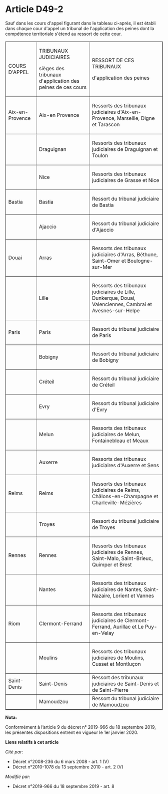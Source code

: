 # Article D49-2

Sauf dans les cours d'appel figurant dans le tableau ci-après, il est établi dans chaque cour d'appel un tribunal de
l'application des peines dont la compétence territoriale s'étend au ressort de cette cour.

<table cellpadding="0" cellspacing="0" border="1" align="center">
    <tbody>
      <tr>
        <td>

COURS D'APPEL

</td>
        <td>

TRIBUNAUX JUDICIAIRES

sièges des tribunaux d'application des peines de ces cours

</td>
        <td>

RESSORT DE CES TRIBUNAUX

d'application des peines

</td>
      </tr>
      <tr>
        <td>

Aix-en-Provence

</td>
        <td>

Aix-en Provence

</td>
        <td>

Ressorts des tribunaux judiciaires d'Aix-en-Provence, Marseille, Digne et Tarascon

</td>
      </tr>
      <tr>
        <td>
        </td><td>

Draguignan

</td>
        <td>

Ressorts des tribunaux judiciaires de Draguignan et Toulon

</td>
      </tr>
      <tr>
        <td>
        </td><td>

Nice

</td>
        <td>

Ressorts des tribunaux judiciaires de Grasse et Nice

</td>
      </tr>
      <tr>
        <td>

Bastia

</td>
        <td>

Bastia

</td>
        <td>

Ressort du tribunal judiciaire de Bastia

</td>
      </tr>
      <tr>
        <td>
        </td><td>

Ajaccio

</td>
        <td>

Ressort du tribunal judiciaire d'Ajaccio

</td>
      </tr>
      <tr>
        <td>

Douai

</td>
        <td>

Arras

</td>
        <td>

Ressorts des tribunaux judiciaires d'Arras, Béthune, Saint-Omer et Boulogne-sur-Mer

</td>
      </tr>
      <tr>
        <td>
        </td><td>

Lille

</td>
        <td>

Ressorts des tribunaux judiciaires de Lille, Dunkerque, Douai, Valenciennes, Cambrai et Avesnes-sur-Helpe

</td>
      </tr>
      <tr>
        <td>

Paris

</td>
        <td>

Paris

</td>
        <td>

Ressort du tribunal judiciaire de Paris

</td>
      </tr>
      <tr>
        <td>
        </td><td>

Bobigny

</td>
        <td>

Ressort du tribunal judiciaire de Bobigny

</td>
      </tr>
      <tr>
        <td>
        </td><td>

Créteil

</td>
        <td>

Ressort du tribunal judiciaire de Créteil

</td>
      </tr>
      <tr>
        <td>
        </td><td>

Evry

</td>
        <td>

Ressort du tribunal judiciaire d'Evry

</td>
      </tr>
      <tr>
        <td>
        </td><td>

Melun

</td>
        <td>

Ressorts des tribunaux judiciaires de Melun, Fontainebleau et Meaux

</td>
      </tr>
      <tr>
        <td>
        </td><td>

Auxerre

</td>
        <td>

Ressorts des tribunaux judiciaires d'Auxerre et Sens

</td>
      </tr>
      <tr>
        <td>

Reims

</td>
        <td>

Reims

</td>
        <td>

Ressorts des tribunaux judiciaires de Reims, Châlons-en-Champagne et Charleville-Mézières

</td>
      </tr>
      <tr>
        <td>
        </td><td>

Troyes

</td>
        <td>

Ressort du tribunal judiciaire de Troyes

</td>
      </tr>
      <tr>
        <td>

Rennes

</td>
        <td>

Rennes

</td>
        <td>

Ressorts des tribunaux judiciaires de Rennes, Saint-Malo, Saint-Brieuc, Quimper et Brest

</td>
      </tr>
      <tr>
        <td>
        </td><td>

Nantes

</td>
        <td>

Ressorts des tribunaux judiciaires de Nantes, Saint-Nazaire, Lorient et Vannes

</td>
      </tr>
      <tr>
        <td>

Riom

</td>
        <td>

Clermont-Ferrand

</td>
        <td>

Ressorts des tribunaux judiciaires de Clermont-Ferrand, Aurillac et Le Puy-en-Velay

</td>
      </tr>
      <tr>
        <td>
        </td><td>

Moulins

</td>
        <td>

Ressorts des tribunaux judiciaires de Moulins, Cusset et Montluçon

</td>
      </tr>
      <tr>
        <td>Saint-Denis</td>
        <td>Saint-Denis</td>
        <td>Ressort des tribunaux judiciaires de Saint-Denis et de Saint-Pierre</td>
      </tr>
      <tr>
        <td>
        </td><td>Mamoudzou</td>
        <td>Ressort du tribunal judiciaire de Mamoudzou</td>
      </tr>
    </tbody>
  </table>

**Nota:**

Conformément à l’article 9 du décret n° 2019-966 du 18 septembre 2019, les présentes dispositions entrent en vigueur le 1er
janvier 2020.

**Liens relatifs à cet article**

_Cité par_:

  - Décret n°2008-236 du 6 mars 2008 - art. 1 (V)
  - Décret n°2010-1078 du 13 septembre 2010 - art. 2 (V)

_Modifié par_:

  - Décret n°2019-966 du 18 septembre 2019 - art. 8
